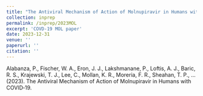 ```yaml
---
title: "The Antiviral Mechanism of Action of Molnupiravir in Humans with COVID‑19"
collection: inprep
permalink: /inprep/2023MOL
excerpt: 'COVD-19 MOL paper'
date: 2023-12-31
venue: ''
paperurl: ''
citation: ''
---
```


Alabanza, P., Fischer, W. A., Eron, J. J., Lakshmanane, P., Loftis, A. J., Baric, R. S., Krajewski, T. J., Lee, C., Mollan, K. R., Moreria,
F. R., Sheahan, T. P., ... (2023). The Antiviral Mechanism of Action of Molnupiravir in Humans with COVID‑19.
